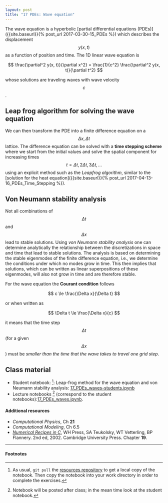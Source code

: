 ```yaml
---
layout: post
title: "17 PDEs: Wave equation"
---
```


The wave equation is a hyperbolic
[partial differential equations (PDEs)]({{site.baseurl}}{% post_url
2017-03-30-15_PDEs %}) which describes the displacement $$y(x,t)$$ as
a function of position and time. The 1D linear wave equation is

$$
\frac{\partial^2 y(x, t)}{\partial x^2} = \frac{1}{c^2} \frac{\partial^2 y(x, t)}{\partial t^2}
$$

whose solutions are traveling waves with wave velocity $$c$$.



## Leap frog algorithm for solving the wave equation

We can then transform the PDE into a finite difference equation on a
$$\Delta x, \Delta t$$ lattice. The difference equation can be solved
with a **time stepping scheme** where we start from the initial values
and solve the spatial component for increasing times $$t = \Delta t,
2\Delta t, 3\Delta t, \dots$$ using an explicit method such as
the *Leapfrog algorithm*, similar to the
[solution for the heat equation]({{site.baseurl}}{% post_url
2017-04-13-16_PDEs_Time_Stepping %}).

## Von Neumann stability analysis

Not all combinations of $$\Delta t$$ and $$\Delta x$$ lead to stable
solutions. Using *von Neumann stability analysis* one can determine
analytically the relationship between the discretizations in space and
time that lead to stable solutions. The analysis is based on
determining the stable eigenmodes of the finite difference equation,
i.e., we determine the conditions under which no modes grow in
time. This then implies that solutions, which can be written as linear
superpositions of these eigenmodes, will also not grow in time and are
therefore stable.

For the wave equation the **Courant condition** follows

$$
c \le \frac{\Delta x}{\Delta t}
$$

or when written as

$$
\Delta t \le \frac{\Delta x}{c}
$$

it means that the time step $$\Delta t$$ (for a given $$\Delta x$$)
must be *smaller than the time that the wave takes to travel one grid
step*.

## Class material

* Student notebook: [^1]: Leap-frog method for the wave equation and von Neumann stability
    analysis: [17_PDEs_waves-students.ipynb]({{site.nbviewer.resources}}/17_PDEs_waves/17_PDEs_waves-students.ipynb)
* Lecture notebooks [^2] (correspond to the student notebooks):[17_PDEs_waves.ipynb]({{site.nbviewer.resources}}/17_PDEs_waves/17_PDEs_waves.ipynb).

#### Additional resources  ####

* _Computational Physics_, Ch **21**
* _Computational Modeling_, Ch 6.5
* _[Numerical Recipes in C](http://apps.nrbook.com/c/index.html)_, WH
  Press, SA Teukolsky, WT Vetterling, BP Flannery. 2nd
  ed, 2002. Cambridge University Press. Chapter **19**.


--------

#### Footnotes

[^1]: As usual, `git pull` the
      [resources repository]({{site.resources.url}})
      to get a local copy of the notebook. Then copy the notebook into
      your work directory in order to complete the exercises.

[^2]: Notebook will be posted after class; in the mean time look at the
      student notebook.
